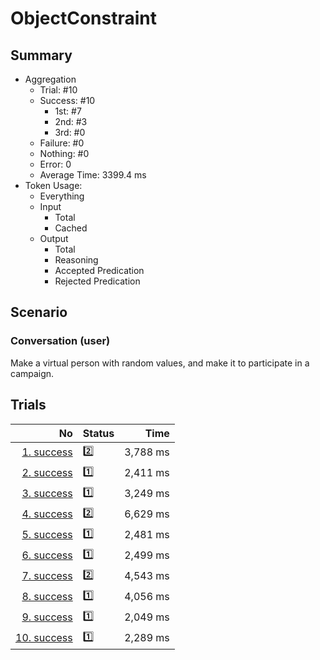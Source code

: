# ObjectConstraint
## Summary
  - Aggregation
    - Trial: #10
    - Success: #10
      - 1st: #7
      - 2nd: #3
      - 3rd: #0
    - Failure: #0
    - Nothing: #0
    - Error: 0
    - Average Time: 3399.4 ms
  - Token Usage:
    - Everything
    - Input
      - Total
      - Cached
    - Output
      - Total
      - Reasoning
      - Accepted Predication
      - Rejected Predication

## Scenario
### Conversation (user)
Make a virtual person with random values,
and make it to participate in a campaign.

## Trials
No | Status | Time
---:|:-------|------:
[1. success](./trials/1.success.json) | 2️⃣ | 3,788 ms
[2. success](./trials/2.success.json) | 1️⃣ | 2,411 ms
[3. success](./trials/3.success.json) | 1️⃣ | 3,249 ms
[4. success](./trials/4.success.json) | 2️⃣ | 6,629 ms
[5. success](./trials/5.success.json) | 1️⃣ | 2,481 ms
[6. success](./trials/6.success.json) | 1️⃣ | 2,499 ms
[7. success](./trials/7.success.json) | 2️⃣ | 4,543 ms
[8. success](./trials/8.success.json) | 1️⃣ | 4,056 ms
[9. success](./trials/9.success.json) | 1️⃣ | 2,049 ms
[10. success](./trials/10.success.json) | 1️⃣ | 2,289 ms